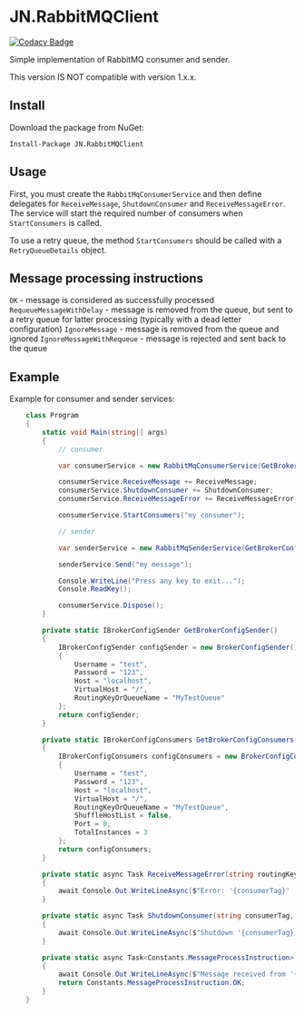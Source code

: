 # JN.RabbitMQClient

[![Codacy Badge](https://api.codacy.com/project/badge/Grade/259943d527ba4afc872e2b922ea52321)](https://app.codacy.com/manual/jlnovais/JN.RabbitMQClient?utm_source=github.com&utm_medium=referral&utm_content=jlnovais/JN.RabbitMQClient&utm_campaign=Badge_Grade_Dashboard)

Simple implementation of RabbitMQ consumer and sender.

This version IS NOT compatible with version 1.x.x.

## Install
Download the package from NuGet:

`Install-Package JN.RabbitMQClient`

## Usage
First, you must create the `RabbitMqConsumerService` and then define delegates for `ReceiveMessage`, `ShutdownConsumer` and `ReceiveMessageError`. The service will start the required number of consumers when `StartConsumers` is called. 

To use a retry queue, the method `StartConsumers` should be called with a `RetryQueueDetails` object. 

## Message processing instructions
`OK` - message is considered as successfully processed
`RequeueMessageWithDelay` - message is removed from the queue, but sent to a retry queue for latter processing (typically with a dead letter configuration)
`IgnoreMessage` - message is removed from the queue and ignored
`IgnoreMessageWithRequeue` - message is rejected and sent back to the queue

## Example

Example for consumer and sender services:

```csharp
    class Program
    {
        static void Main(string[] args)
        {
            // consumer

            var consumerService = new RabbitMqConsumerService(GetBrokerConfigConsumers());

            consumerService.ReceiveMessage += ReceiveMessage;
            consumerService.ShutdownConsumer += ShutdownConsumer;
            consumerService.ReceiveMessageError += ReceiveMessageError;

            consumerService.StartConsumers("my consumer");

            // sender

            var senderService = new RabbitMqSenderService(GetBrokerConfigSender());

            senderService.Send("my message");

            Console.WriteLine("Press any key to exit...");
            Console.ReadKey();

            consumerService.Dispose();
        }

        private static IBrokerConfigSender GetBrokerConfigSender()
        {
            IBrokerConfigSender configSender = new BrokerConfigSender()
            {
                Username = "test",
                Password = "123",
                Host = "localhost",
                VirtualHost = "/",
                RoutingKeyOrQueueName = "MyTestQueue"
            };
            return configSender;
        }

        private static IBrokerConfigConsumers GetBrokerConfigConsumers()
        {
            IBrokerConfigConsumers configConsumers = new BrokerConfigConsumers()
            {
                Username = "test",
                Password = "123",
                Host = "localhost",
                VirtualHost = "/",
                RoutingKeyOrQueueName = "MyTestQueue",
                ShuffleHostList = false,
                Port = 0,
                TotalInstances = 3
            };
            return configConsumers;
        }

        private static async Task ReceiveMessageError(string routingKeyOrQueueName, string consumerTag, string exchange, string message, string errorMessage)
        {
            await Console.Out.WriteLineAsync($"Error: '{consumerTag}' | {errorMessage}");
        }

        private static async Task ShutdownConsumer(string consumerTag, ushort errorCode, string shutdownInitiator, string errorMessage)
        {
            await Console.Out.WriteLineAsync($"Shutdown '{consumerTag}' | {errorCode} | {shutdownInitiator} | {errorMessage}");
        }

        private static async Task<Constants.MessageProcessInstruction> ReceiveMessage(string routingKeyOrQueueName, string consumerTag, long firstErrorTimestamp, string exchange, string message)
        {
            await Console.Out.WriteLineAsync($"Message received from '{consumerTag}': {message}");
            return Constants.MessageProcessInstruction.OK;
        }
    }

```
